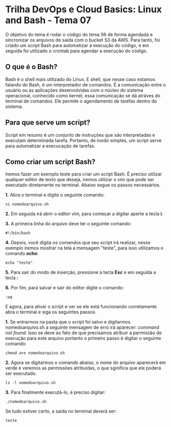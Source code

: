 # Trilha DevOps e Cloud Basics: Linux and Bash - Tema 07
O objetivo do tema é rodar o código do tema 06 de forma agendada e sincronizar os arquivos de saída com o bucket S3 da AWS. Para tanto, foi criado um script Bash para automatizar a execução do código, e em seguida foi utilizado o crontab para agendar a execução do código. 

## O que é o Bash?
Bash é o shell mais utilizado do Linux. E shell, que nesse caso estamos falando do Bash, é um interpretador de comandos. É a comunicação entre o usuário ou as aplicações desenvolvidas com o núcleo do sistema operacional, conhecido como kernel, essa comunicação se dá atráves do terminal de comandos. Ele permite o agendamento de tarefas dentro do sistema.

## Para que serve um script?
Script em resumo é um conjunto de instruções que são interpretadas e executam determinada tarefa. Portanto, de modo simples, um script serve para automatizar a execucação de tarefas. 

## Como criar um script Bash?
Iremos fazer um exemplo teste para criar um script Bash. É preciso utilizar qualquer editor de texto que deseja, iremos utilizar o vim que pode ser executado diretamente no terminal. Abaixo segue os passos necessários.

  **1.**  Abra o terminal e digite o seguinte comando: 
  ~~~ 
  vi nomedoarquivo.sh 
  ~~~
  **2.** Em seguida irá abrir o editor vim, para começar a digitar aperte a tecla **i**.
  
  **3.** A primeira linha do arquivo deve ter o seguinte comando: 
  ~~~
  #!/bin/bash 
  ~~~
  **4.** Depois, você digita os comandos que seu script irá realizar, nesse exemplo iremos mostrar na tela a mensagem "teste", para isso utilizamos o comando **echo**:
  ~~~
  echo "teste"
  ~~~
  **5.** Para sair do modo de inserção, pressione a tecla **Esc** e em seguida a tecla **:**
  
  **6.** Por fim, para salvar e sair do editor digite o comando:
  ~~~
  :wq
  ~~~
  
E agora, para ativar o script e ver se ele está funcionando corretamente abra o terminal e siga os seguintes passos.

**1.** Se entrarmos na pasta que o script foi salvo e digitarmos nomedoarquivo.sh a seguinte mensagem de erro irá aparecer:  <i>command not found</i>. Isso se deve ao fato de que precisamos atribuir a permissão de execução para este arquivo portanto o primeiro passo é digitar o seguinte comando:
~~~
chmod a+x nomedoarquivo.sh
~~~

**2.** Agora se digitarmos o comando abaixo, o nome do arquivo aparecerá em verde e veremos as permissões atribuidas, o que sginifica que ele poderá ser executado.
~~~
ls -l nomedoarquivo.sh
~~~
**3.** Para finalmente executá-lo, é preciso digitar:
~~~
./nomedoarquivo.sh
~~~
Se tudo estiver certo, a saída no terminal deverá ser:
~~~
teste
~~~
